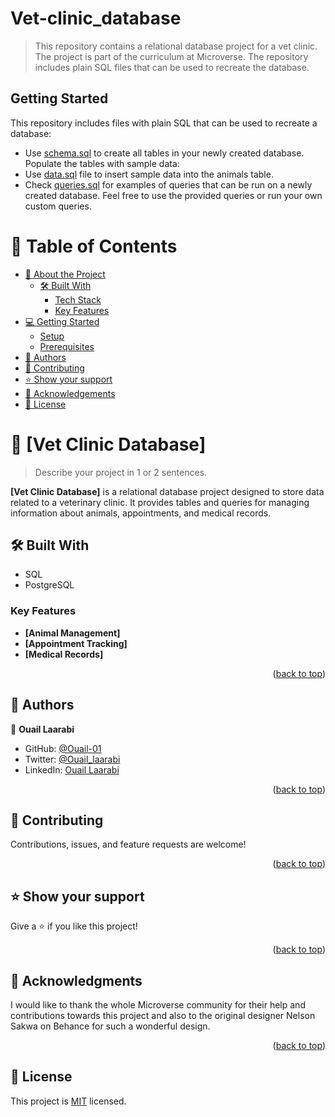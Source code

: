 # Vet-clinic_database

> This repository contains a relational database project for a vet clinic. The project is part of the curriculum at Microverse. The repository includes plain SQL files that can be used to recreate the database.


## Getting Started

This repository includes files with plain SQL that can be used to recreate a database:

- Use [schema.sql](./schema.sql) to create all tables in your newly created database.
Populate the tables with sample data:
- Use [data.sql](./data.sql) file to insert sample data into the animals table.
- Check [queries.sql](./queries.sql) for examples of queries that can be run on a newly created database. 
Feel free to use the provided queries or run your own custom queries.

<a name="readme-top"></a>

<!-- TABLE OF CONTENTS -->

# 📗 Table of Contents

- [📖 About the Project](#about-project)
  - [🛠 Built With](#built-with)
    - [Tech Stack](#tech-stack)
    - [Key Features](#key-features)
- [💻 Getting Started](#getting-started)
  - [Setup](#setup)
  - [Prerequisites](#prerequisites)
- [👥 Authors](#authors)
- [🤝 Contributing](#contributing)
- [⭐️ Show your support](#support)
- [🙏 Acknowledgements](#acknowledgements)
- [📝 License](#license)

<!-- PROJECT DESCRIPTION -->

# 📖 [Vet Clinic Database] <a name="about-project"></a>

> Describe your project in 1 or 2 sentences.

**[Vet Clinic Database]** is a relational database project designed to store data related to a veterinary clinic. It provides tables and queries for managing information about animals, appointments, and medical records.

## 🛠 Built With <a name="built-with"></a>

- SQL
- PostgreSQL

<!-- Features -->

### Key Features <a name="key-features"></a>

- **[Animal Management]**
- **[Appointment Tracking]**
- **[Medical Records]**

<p align="right">(<a href="#readme-top">back to top</a>)</p>

<!-- AUTHORS -->

## 👥 Authors <a name="authors"></a>

👤 **Ouail Laarabi**

- GitHub: [@Ouail-01](https://github.com/Ouail-01?tab=overview&from=2023-01-01&to=2023-01-02)
- Twitter: [@Ouail_laarabi](https://twitter.com/Ouail_Laarabi)
- LinkedIn: [Ouail Laarabi](https://www.linkedin.com/in/ouail-laarabi-53203b250/)

<p align="right">(<a href="#readme-top">back to top</a>)</p>

<!-- CONTRIBUTING -->

## 🤝 Contributing <a name="contributing"></a>

Contributions, issues, and feature requests are welcome!

<p align="right">(<a href="#readme-top">back to top</a>)</p>

<!-- SUPPORT -->

## ⭐️ Show your support <a name="support"></a>

Give a ⭐️ if you like this project!

<p align="right">(<a href="#readme-top">back to top</a>)</p>

## 🙏 Acknowledgments <a name="acknowledgements"></a>

I would like to thank the whole Microverse community for their help and contributions towards this project and also to the original designer Nelson Sakwa on Behance for such a wonderful design.

<p align="right">(<a href="#readme-top">back to top</a>)</p>

## 📝 License

This project is [MIT](./LICENSE) licensed.